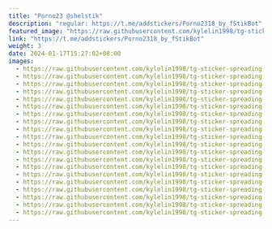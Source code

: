 ```yaml
---
title: "Porno23 @shelstik"
description: "regular: https://t.me/addstickers/Porno2318_by_fStikBot"
featured_image: "https://raw.githubusercontent.com/kylelin1998/tg-sticker-spreading-worldwide-images/main/img/8d766e14-3630-465b-a350-8ffe04953487.jpg"
link: "https://t.me/addstickers/Porno2318_by_fStikBot"
weight: 3
date: 2024-01-17T15:27:02+08:00
images:
  - https://raw.githubusercontent.com/kylelin1998/tg-sticker-spreading-worldwide-images/main/img/8d766e14-3630-465b-a350-8ffe04953487.jpg
  - https://raw.githubusercontent.com/kylelin1998/tg-sticker-spreading-worldwide-images/main/img/e6d04d05-e6e0-4b6a-952d-58f87ce082b5.jpg
  - https://raw.githubusercontent.com/kylelin1998/tg-sticker-spreading-worldwide-images/main/img/7f8791e6-2d0b-4d89-861c-ab760a8ca32c.jpg
  - https://raw.githubusercontent.com/kylelin1998/tg-sticker-spreading-worldwide-images/main/img/fcdc02df-8f15-4a46-b3ea-014d78e3e3fb.jpg
  - https://raw.githubusercontent.com/kylelin1998/tg-sticker-spreading-worldwide-images/main/img/24f9f4dc-554d-4b10-bc58-92cd0cf25137.jpg
  - https://raw.githubusercontent.com/kylelin1998/tg-sticker-spreading-worldwide-images/main/img/b00aacd9-931d-40be-9f9e-62f2f23cf790.jpg
  - https://raw.githubusercontent.com/kylelin1998/tg-sticker-spreading-worldwide-images/main/img/8ed6a0ad-ba52-443f-97b9-08b60d98ecc9.jpg
  - https://raw.githubusercontent.com/kylelin1998/tg-sticker-spreading-worldwide-images/main/img/df5206a2-2885-443f-8586-61b9001b6fd8.jpg
  - https://raw.githubusercontent.com/kylelin1998/tg-sticker-spreading-worldwide-images/main/img/2beafe2a-cdeb-4f5b-867a-4fa19bc3e302.jpg
  - https://raw.githubusercontent.com/kylelin1998/tg-sticker-spreading-worldwide-images/main/img/0932703d-f9e7-45e5-89fc-99c6ac5ed977.jpg
  - https://raw.githubusercontent.com/kylelin1998/tg-sticker-spreading-worldwide-images/main/img/f01602c9-38be-45c4-b400-7bda9df6b935.jpg
  - https://raw.githubusercontent.com/kylelin1998/tg-sticker-spreading-worldwide-images/main/img/1ff16ea8-e5a6-4dab-8760-689618973a18.jpg
  - https://raw.githubusercontent.com/kylelin1998/tg-sticker-spreading-worldwide-images/main/img/2ac2138f-2f51-48c9-b134-ec57d5a7187f.jpg
  - https://raw.githubusercontent.com/kylelin1998/tg-sticker-spreading-worldwide-images/main/img/9386ea4e-fdea-43a8-93db-207494d9905f.jpg
  - https://raw.githubusercontent.com/kylelin1998/tg-sticker-spreading-worldwide-images/main/img/0dee9fe5-9c11-4574-a45b-7afca1e1f7fc.jpg
  - https://raw.githubusercontent.com/kylelin1998/tg-sticker-spreading-worldwide-images/main/img/cc3cd1a8-cb4b-4345-a936-5b14909dd16a.jpg
  - https://raw.githubusercontent.com/kylelin1998/tg-sticker-spreading-worldwide-images/main/img/0d38ae5d-7be1-4f9c-a7fc-76653dda9222.jpg
  - https://raw.githubusercontent.com/kylelin1998/tg-sticker-spreading-worldwide-images/main/img/f740eb23-0926-49ea-ac38-2d8610ba9435.jpg
  - https://raw.githubusercontent.com/kylelin1998/tg-sticker-spreading-worldwide-images/main/img/d646f44c-69fc-4ad2-aee6-dd3ad84f7c90.jpg
  - https://raw.githubusercontent.com/kylelin1998/tg-sticker-spreading-worldwide-images/main/img/d4454973-6693-4c54-9627-dd3fd5752028.jpg
---
```

